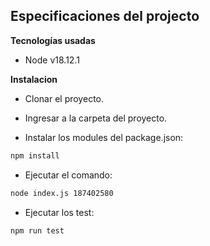## Especificaciones del projecto

**Tecnologías usadas**
- Node v18.12.1

**Instalacion**
- Clonar el proyecto. 
- Ingresar a la carpeta del proyecto.


- Instalar los modules del package.json:
```bash
npm install
```
- Ejecutar el comando:
```bash
node index.js 187402580
```
- Ejecutar los test:
```bash
npm run test
```
